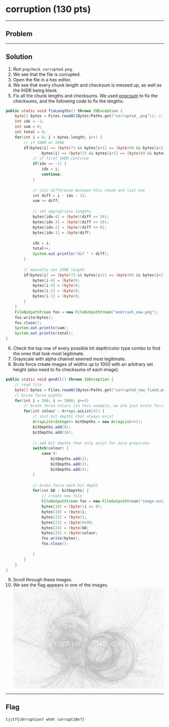 # corruption (130 pts)

---

## Problem

---

## Solution
1) Run `pngcheck corrupted.png`.<br>
2) We see that the file is corrupted.<br>
3) Open the file in a hex editor.<br>
4) We see that every chunk length and checksum is messed up, as well as the IHDR being blank.<br>
5) Fix all the chunk lengths and checksums. We used [pngcsum](http://schaik.com/png/pngcsum.html) to fix the checksums, and the following code to fix the lengths:<br>
```java
public static void fixLengths() throws IOException {
    byte[] bytes = Files.readAllBytes(Paths.get("corrupted_.png")); // read the image
    int idx = -1;
    int sum = 0;
    int total = 0;
    for(int i = 0; i < bytes.length; i++) {
        // if IHDR or IEND
        if(bytes[i] == (byte)73 && bytes[i+1] == (byte)68 && bytes[i+2] == (byte)65 && bytes[i+3] == (byte)84 ||
                bytes[i] == (byte)73 && bytes[i+1] == (byte)69 && bytes[i+2] == (byte)78 && bytes[i+3] == (byte)68) {
            // if first IHDR continue
            if(idx == -1) {
                idx = i;
                continue;
            }

            // calc difference between this chunk and last one
            int diff = i - idx - 12;
            sum += diff;

            // set appropriate lengths
            bytes[idx-4] = (byte)(diff >> 24);
            bytes[idx-3] = (byte)(diff >> 16);
            bytes[idx-2] = (byte)(diff >> 8);
            bytes[idx-1] = (byte)diff;

            idx = i;
            total++;
            System.out.println("dif " + diff);
        }

        // manually set IEND length
        if(bytes[i] == (byte)73 && bytes[i+1] == (byte)69 && bytes[i+2] == (byte)78 && bytes[i+3] == (byte)68) {
            bytes[i-4] = (byte)0;
            bytes[i-3] = (byte)0;
            bytes[i-2] = (byte)0;
            bytes[i-1] = (byte)0;
        }
    }
    FileOutputStream fos = new FileOutputStream("anktrash_new.png");
    fos.write(bytes);
    fos.close();
    System.out.println(sum);
    System.out.println(total);
}
```
6) Check the top row of every possible bit depth/color type combo to find the ones that look most legitimate.<br>
7) Grayscale with alpha channel seemed most legitimate.<br>
8) Brute force create images of widths up to 1000 with an arbitrary set height (also need to fix checksums of each image).<br>
```java
public static void genAll() throws IOException {
    // read file
    byte[] bytes = Files.readAllBytes(Paths.get("corrupted_new_fixed.png"));
    // brute force widths
    for(int i = 200; i <= 1000; i+=5)
        // brute force colors (in this example, we are just brute forcing grayscale with alpha channel)
        for(int colour : Arrays.asList(4)) {
            // init bit depths that always exist
            ArrayList<Integer> bitDepths = new ArrayList<>();
            bitDepths.add(8);
            bitDepths.add(16);

            // add bit depths that only exist for pure grayscale
            switch(colour) {
                case 0:
                    bitDepths.add(1);
                    bitDepths.add(2);
                    bitDepths.add(4);
            }

            // brute force each bit depth
            for(int bD : bitDepths) {
                // create new file
                FileOutputStream fos = new FileOutputStream("image-out/" + i + "_" + colour + "_" + bD + ".png");
                bytes[18] = (byte)(i >> 8);
                bytes[19] = (byte)i;
                bytes[22] = (byte)1;
                bytes[23] = (byte)0x90;
                bytes[24] = (byte)bD;
                bytes[25] = (byte)colour;
                fos.write(bytes);
                fos.close();

            }
        }
    }
}

```
9) Scroll through these images.<br>
10) We see the flag appears in one of the images.<br>
![flag image][image]


[image]: fix-600_4_16.png

---

## Flag
`tjctf{c0rruption? wh4t corrupt10n?}`